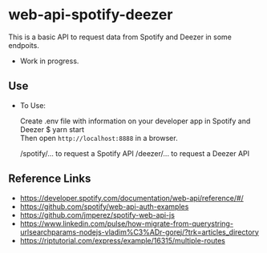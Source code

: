 # web-api-spotify-deezer
This is a basic API to request data from Spotify and Deezer in some endpoits.

* Work in progress.

## Use
* To Use:

    Create .env file with information on your developer app in Spotify and Deezer 
    $ yarn start  
    Then open `http://localhost:8888` in a browser.
    
    /spotify/... to request a Spotify API
    /deezer/... to request a Deezer API
    

## Reference Links
* https://developer.spotify.com/documentation/web-api/reference/#/  
* https://github.com/spotify/web-api-auth-examples  
* https://github.com/jmperez/spotify-web-api-js  
* https://www.linkedin.com/pulse/how-migrate-from-querystring-urlsearchparams-nodejs-vladim%C3%ADr-gorej/?trk=articles_directory  
* https://riptutorial.com/express/example/16315/multiple-routes  
